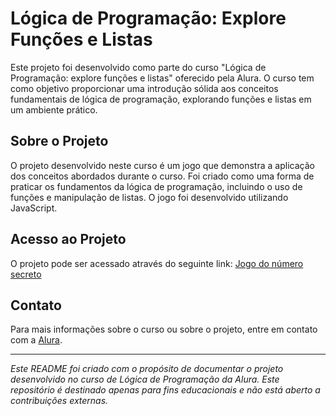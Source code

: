 # Lógica de Programação: Explore Funções e Listas

Este projeto foi desenvolvido como parte do curso "Lógica de Programação: explore funções e listas" oferecido pela Alura. O curso tem como objetivo proporcionar uma introdução sólida aos conceitos fundamentais de lógica de programação, explorando funções e listas em um ambiente prático.

## Sobre o Projeto

O projeto desenvolvido neste curso é um jogo que demonstra a aplicação dos conceitos abordados durante o curso. Foi criado como uma forma de praticar os fundamentos da lógica de programação, incluindo o uso de funções e manipulação de listas. O jogo foi desenvolvido utilizando JavaScript.

## Acesso ao Projeto

O projeto pode ser acessado através do seguinte link: [Jogo do número secreto](https://jogo-iota-ochre.vercel.app/)

## Contato

Para mais informações sobre o curso ou sobre o projeto, entre em contato com a [Alura](https://www.alura.com.br/).

---

*Este README foi criado com o propósito de documentar o projeto desenvolvido no curso de Lógica de Programação da Alura. Este repositório é destinado apenas para fins educacionais e não está aberto a contribuições externas.*
